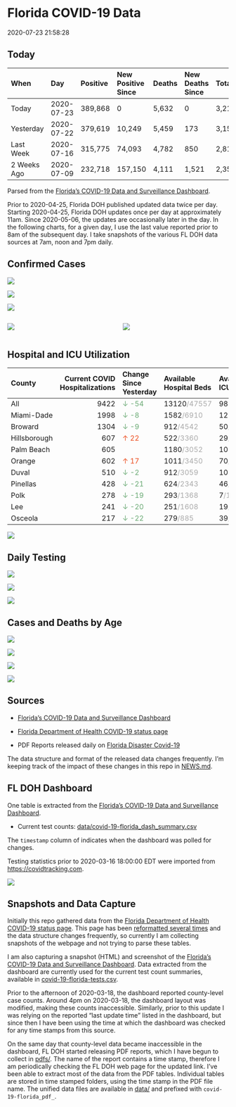 Florida COVID-19 Data
================
2020-07-23 21:58:28

## Today

| When        | Day        | Positive | New Positive Since | Deaths | New Deaths Since | Total     |
| :---------- | :--------- | :------- | :----------------- | :----- | :--------------- | :-------- |
| Today       | 2020-07-23 | 389,868  | 0                  | 5,632  | 0                | 3,210,942 |
| Yesterday   | 2020-07-22 | 379,619  | 10,249             | 5,459  | 173              | 3,154,711 |
| Last Week   | 2020-07-16 | 315,775  | 74,093             | 4,782  | 850              | 2,815,618 |
| 2 Weeks Ago | 2020-07-09 | 232,718  | 157,150            | 4,111  | 1,521            | 2,357,398 |

Parsed from the [Florida’s COVID-19 Data and Surveillance
Dashboard](https://fdoh.maps.arcgis.com/apps/opsdashboard/index.html#/8d0de33f260d444c852a615dc7837c86).

Prior to 2020-04-25, Florida DOH published updated data twice per day.
Starting 2020-04-25, Florida DOH updates once per day at approximately
11am. Since 2020-05-06, the updates are occasionally later in the day.
In the following charts, for a given day, I use the last value reported
prior to 8am of the subsequent day. I take snapshots of the various FL
DOH data sources at 7am, noon and 7pm daily.

## Confirmed Cases

![](plots/covid-19-florida-daily-test-changes.png)

![](plots/covid-19-florida-deaths-by-day.png)

![](plots/covid-19-florida-county-top-6.png)

<div class="columns">

<div class="column is-full-mobile">

![](plots/covid-19-florida-testing.png)

</div>

<div class="column is-full-mobile">

![](plots/covid-19-florida-total-positive.png)

</div>

</div>

## Hospital and ICU Utilization

| County       | Current COVID Hospitalizations | Change Since Yesterday                    | Available Hospital Beds                      | Available ICU Beds                        |
| :----------- | -----------------------------: | :---------------------------------------- | :------------------------------------------- | :---------------------------------------- |
| All          |                           9422 | <span style="color: #6BAA75">↓ -54</span> | 13120<span style="color: #aaa">/47557</span> | 983<span style="color: #aaa">/5212</span> |
| Miami-Dade   |                           1998 | <span style="color: #6BAA75">↓ -8</span>  | 1582<span style="color: #aaa">/6910</span>   | 125<span style="color: #aaa">/844</span>  |
| Broward      |                           1304 | <span style="color: #6BAA75">↓ -9</span>  | 912<span style="color: #aaa">/4542</span>    | 50<span style="color: #aaa">/475</span>   |
| Hillsborough |                            607 | <span style="color: #EC4E20">↑ 22</span>  | 522<span style="color: #aaa">/3360</span>    | 29<span style="color: #aaa">/339</span>   |
| Palm Beach   |                            605 |                                           | 1180<span style="color: #aaa">/3052</span>   | 105<span style="color: #aaa">/318</span>  |
| Orange       |                            602 | <span style="color: #EC4E20">↑ 17</span>  | 1011<span style="color: #aaa">/3450</span>   | 70<span style="color: #aaa">/302</span>   |
| Duval        |                            510 | <span style="color: #6BAA75">↓ -2</span>  | 912<span style="color: #aaa">/3059</span>    | 109<span style="color: #aaa">/332</span>  |
| Pinellas     |                            428 | <span style="color: #6BAA75">↓ -21</span> | 624<span style="color: #aaa">/2343</span>    | 46<span style="color: #aaa">/249</span>   |
| Polk         |                            278 | <span style="color: #6BAA75">↓ -19</span> | 293<span style="color: #aaa">/1368</span>    | 7<span style="color: #aaa">/160</span>    |
| Lee          |                            241 | <span style="color: #6BAA75">↓ -20</span> | 251<span style="color: #aaa">/1608</span>    | 19<span style="color: #aaa">/122</span>   |
| Osceola      |                            217 | <span style="color: #6BAA75">↓ -22</span> | 279<span style="color: #aaa">/885</span>     | 39<span style="color: #aaa">/95</span>    |

![](plots/covid-19-florida-icu-usage.png)

## Daily Testing

![](plots/covid-19-florida-tests-per-case.png)

<!-- ![](plots/covid-19-florida-change-new-cases.png) -->

![](plots/covid-19-florida-tests-percent-positive.png)

![](plots/covid-19-florida-test-and-case-growth.png)

## Cases and Deaths by Age

![](plots/covid-19-florida-weekly-events-by-age.png)

![](plots/covid-19-florida-age.png)

![](plots/covid-19-florida-age-deaths.png)

![](plots/covid-19-florida-age-sex.png)

## Sources

  - [Florida’s COVID-19 Data and Surveillance
    Dashboard](https://fdoh.maps.arcgis.com/apps/opsdashboard/index.html#/8d0de33f260d444c852a615dc7837c86)

  - [Florida Department of Health COVID-19 status
    page](http://www.floridahealth.gov/diseases-and-conditions/COVID-19/)

  - PDF Reports released daily on [Florida Disaster
    Covid-19](http://www.floridahealth.gov/diseases-and-conditions/COVID-19/)

The data structure and format of the released data changes frequently.
I’m keeping track of the impact of these changes in this repo in
[NEWS.md](NEWS.md).

## FL DOH Dashboard

One table is extracted from the [Florida’s COVID-19 Data and
Surveillance
Dashboard](https://fdoh.maps.arcgis.com/apps/opsdashboard/index.html#/8d0de33f260d444c852a615dc7837c86).

  - Current test counts:
    [data/covid-19-florida\_dash\_summary.csv](data/covid-19-florida_dash_summary.csv)

The `timestamp` column of indicates when the dashboard was polled for
changes.

Testing statistics prior to 2020-03-16 18:00:00 EDT were imported from
<https://covidtracking.com>.

![](screenshots/fodh_maps_arcgis_com__apps__opsdashboard.png)

## Snapshots and Data Capture

Initially this repo gathered data from the [Florida Department of Health
COVID-19 status
page](http://www.floridahealth.gov/diseases-and-conditions/COVID-19/).
This page has been [reformatted several
times](screenshots/floridahealth_gov__diseases-and-conditions__COVID-19.png)
and the data structure changes frequently, so currently I am collecting
snapshots of the webpage and not trying to parse these tables.

I am also capturing a snapshot (HTML) and screenshot of the [Florida’s
COVID-19 Data and Surveillance
Dashboard](https://fdoh.maps.arcgis.com/apps/opsdashboard/index.html#/8d0de33f260d444c852a615dc7837c86).
Data extracted from the dashboard are currently used for the current
test count summaries, available in
[covid-19-florida-tests.csv](covid-19-florida-tests.csv).

Prior to the afternoon of 2020-03-18, the dashboard reported
county-level case counts. Around 4pm on 2020-03-18, the dashboard layout
was modified, making these counts inaccessible. Similarly, prior to this
update I was relying on the reported “last update time” listed in the
dashboard, but since then I have been using the time at which the
dashboard was checked for any time stamps from this source.

On the same day that county-level data became inaccessible in the
dashboard, FL DOH started releasing PDF reports, which I have begun to
collect in [pdfs/](pdfs/). The name of the report contains a time stamp,
therefore I am periodically checking the FL DOH web page for the updated
link. I’ve been able to extract most of the data from the PDF tables.
Individual tables are stored in time stamped folders, using the time
stamp in the PDF file name. The unified data files are available in
[data/](data/) and prefixed with `covid-19-florida_pdf_`.
